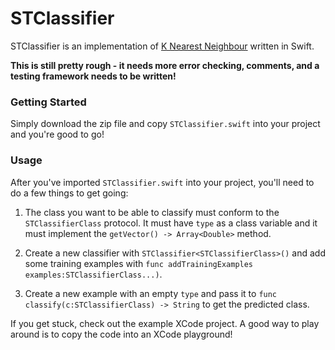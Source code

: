 # STClassifier

STClassifier is an implementation of [K Nearest Neighbour](http://en.wikipedia.org/wiki/K-nearest_neighbors_algorithm) written in Swift. 

**This is still pretty rough - it needs more error checking, comments, and a testing framework needs to be written!**

### Getting Started

Simply download the zip file and copy `STClassifier.swift` into your project and you're good to go!

### Usage

After you've imported `STClassifier.swift` into your project, you'll need to do a few things to get going:

1. The class you want to be able to classify must conform to the `STClassifierClass` protocol. It must have `type` as a class variable and it must implement the `getVector() -> Array<Double>` method.

2. Create a new classifier with `STClassifier<STClassifierClass>()` and add some training examples with `func addTrainingExamples examples:STClassifierClass...)`.

3. Create a new example with an empty `type` and pass it to `func classify(c:STClassifierClass) -> String` to get the predicted class.

If you get stuck, check out the example XCode project. A good way to play around is to copy the code into an XCode playground!




